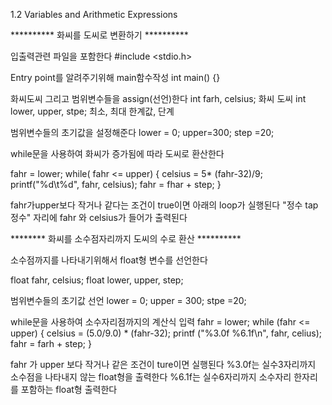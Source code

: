 1.2 Variables and Arithmetic Expressions


********** 화씨를 도씨로 변환하기  **********


입출력관련 파일을 포함한다
 #include <stdio.h> 
 
Entry point를 알려주기위해 main함수작성
int main() {} 

화씨도씨 그리고 범위변수들을 assign(선언)한다
int farh, celsius; 화씨 도씨
int lower, upper, stpe; 최소, 최대 한계값, 단계

범위변수들의 초기값을 설정해준다
lower = 0; upper=300; step =20;

while문을 사용하여 화씨가 증가됨에 따라 도씨로 환산한다

fahr = lower;
while( fahr <= upper) {
	celsius = 5* (fahr-32)/9;
	printf("%d\t%d", fahr, celsius);
	fahr = fhar + step;
	}

fahr가upper보다 작거나 같다는 조건이 true이면 아래의 loop가 실행된다
"정수 tap 정수" 자리에 fahr 와 celsius가 들어가 출력된다


******** 화씨를  소수점자리까지 도씨의 수로 환산 **********

소수점까지를 나타내기위해서 float형 변수를 선언한다

float fahr, celsius;
float lower, upper, step;

범위변수들의 초기값 선언
lower = 0; upper = 300; stpe =20;

while문을 사용하여 소수자리점까지의 계산식 입력
fahr = lower;
while (fahr <= upper) {
	celsius = (5.0/9.0) * (fahr-32);
	printf ("%3.0f %6.1f\n", fahr, celius);
	fahr = farh + step;
	}

fahr 가 upper 보다 작거나 같은 조건이 ture이면 실행된다
%3.0f는 실수3자리까지 소수점을 나타내지 않는 float형을 출력한다
%6.1f는 실수6자리까지 소수자리 한자리를 포함하는 float형 출력한다


